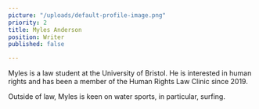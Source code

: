 ```yaml
---
picture: "/uploads/default-profile-image.png"
priority: 2
title: Myles Anderson
position: Writer
published: false

---
```

Myles is a law student at the University of Bristol. He is interested in human rights and has been a member of the Human Rights Law Clinic since 2019.

Outside of law, Myles is keen on water sports, in particular, surfing.